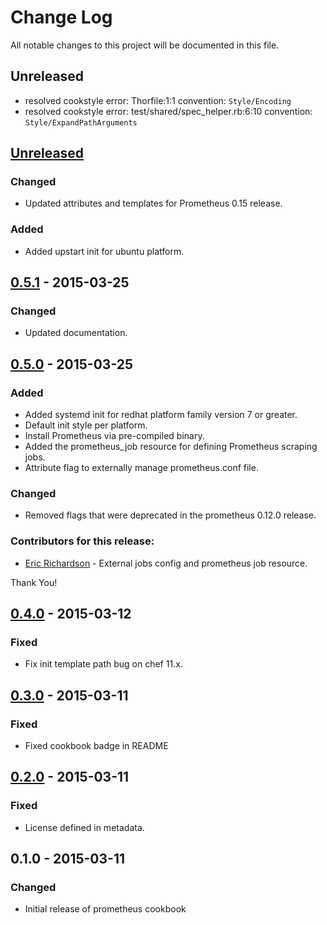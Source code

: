 # Change Log
All notable changes to this project will be documented in this file.

## Unreleased

- resolved cookstyle error: Thorfile:1:1 convention: `Style/Encoding`
- resolved cookstyle error: test/shared/spec_helper.rb:6:10 convention: `Style/ExpandPathArguments`

## [Unreleased][unreleased]
### Changed
- Updated attributes and templates for Prometheus 0.15 release.

### Added
- Added upstart init for ubuntu platform.

## [0.5.1] - 2015-03-25
### Changed
- Updated documentation.

## [0.5.0] - 2015-03-25
### Added
- Added systemd init for redhat platform family version 7 or greater.
- Default init style per platform.
- Install Prometheus via pre-compiled binary.
- Added the prometheus_job resource for defining Prometheus scraping jobs.
- Attribute flag to externally manage prometheus.conf file.

### Changed
- Removed flags that were deprecated in the prometheus 0.12.0 release.

### Contributors for this release:

- [Eric Richardson](https://github.com/ewr) - External jobs config and prometheus job resource.

Thank You!

## [0.4.0] - 2015-03-12
### Fixed
- Fix init template path bug on chef 11.x.

## [0.3.0] - 2015-03-11
### Fixed
- Fixed cookbook badge in README

## [0.2.0] - 2015-03-11
### Fixed
- License defined in metadata.

## 0.1.0 - 2015-03-11
### Changed
- Initial release of prometheus cookbook

[unreleased]: https://github.com/rayrod2030/chef-prometheus/compare/0.5.1...HEAD
[0.5.1]: https://github.com/rayrod2030/chef-prometheus/compare/0.5.0...0.5.1
[0.5.0]: https://github.com/rayrod2030/chef-prometheus/compare/0.4.0...0.5.0
[0.4.0]: https://github.com/rayrod2030/chef-prometheus/compare/0.3.0...0.4.0
[0.3.0]: https://github.com/rayrod2030/chef-prometheus/compare/0.2.0...0.3.0
[0.2.0]: https://github.com/rayrod2030/chef-prometheus/compare/0.1.0...0.2.0
